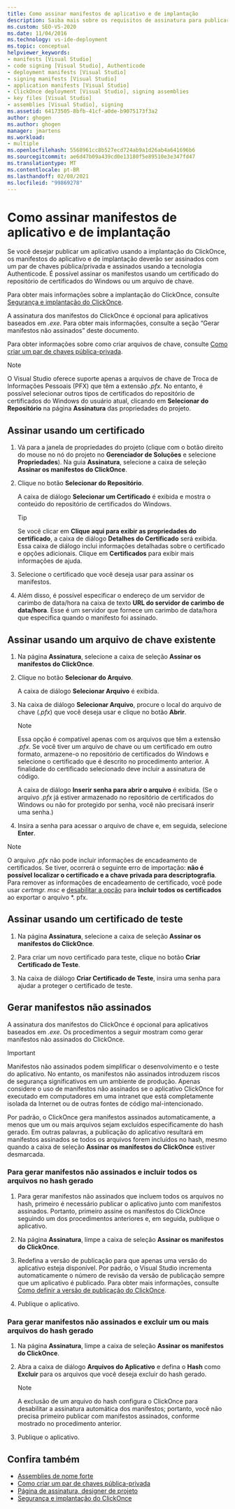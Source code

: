 ```yaml
---
title: Como assinar manifestos de aplicativo e de implantação
description: Saiba mais sobre os requisitos de assinatura para publicar o aplicativo ClickOnce e os manifestos de implantação. A assinatura é opcional para aplicativos baseados em. exe.
ms.custom: SEO-VS-2020
ms.date: 11/04/2016
ms.technology: vs-ide-deployment
ms.topic: conceptual
helpviewer_keywords:
- manifests [Visual Studio]
- code signing [Visual Studio], Authenticode
- deployment manifests [Visual Studio]
- signing manifests [Visual Studio]
- application manifests [Visual Studio]
- ClickOnce deployment [Visual Studio], signing assemblies
- key files [Visual Studio]
- assemblies [Visual Studio], signing
ms.assetid: 64173505-8bfb-41cf-a0de-b9075173f3a2
author: ghogen
ms.author: ghogen
manager: jmartens
ms.workload:
- multiple
ms.openlocfilehash: 5568961cc8b527ecd724ab9a1d26ab4a641696b6
ms.sourcegitcommit: ae6d47b09a439cd0e13180f5e89510e3e347fd47
ms.translationtype: MT
ms.contentlocale: pt-BR
ms.lasthandoff: 02/08/2021
ms.locfileid: "99869278"
---
```

# <a name="how-to-sign-application-and-deployment-manifests"></a>Como assinar manifestos de aplicativo e de implantação

Se você desejar publicar um aplicativo usando a implantação do ClickOnce, os manifestos do aplicativo e de implantação deverão ser assinados com um par de chaves pública/privada e assinados usando a tecnologia Authenticode. É possível assinar os manifestos usando um certificado do repositório de certificados do Windows ou um arquivo de chave.

Para obter mais informações sobre a implantação do ClickOnce, consulte [Segurança e implantação do ClickOnce](../deployment/clickonce-security-and-deployment.md).

A assinatura dos manifestos do ClickOnce é opcional para aplicativos baseados em *.exe*. Para obter mais informações, consulte a seção “Gerar manifestos não assinados” deste documento.

Para obter informações sobre como criar arquivos de chave, consulte [Como criar um par de chaves pública-privada](/dotnet/framework/app-domains/how-to-create-a-public-private-key-pair).

> [!NOTE]
> O Visual Studio oferece suporte apenas a arquivos de chave de Troca de Informações Pessoais (PFX) que têm a extensão *.pfx*. No entanto, é possível selecionar outros tipos de certificados do repositório de certificados do Windows do usuário atual, clicando em **Selecionar do Repositório** na página **Assinatura** das propriedades do projeto.

## <a name="sign-using-a-certificate"></a>Assinar usando um certificado

1. Vá para a janela de propriedades do projeto (clique com o botão direito do mouse no nó do projeto no **Gerenciador de Soluções** e selecione **Propriedades**). Na guia **Assinatura**, selecione a caixa de seleção **Assinar os manifestos do ClickOnce**.

2. Clique no botão **Selecionar do Repositório**.

     A caixa de diálogo **Selecionar um Certificado** é exibida e mostra o conteúdo do repositório de certificados do Windows.

    > [!TIP]
    > Se você clicar em **Clique aqui para exibir as propriedades do certificado**, a caixa de diálogo **Detalhes do Certificado** será exibida. Essa caixa de diálogo inclui informações detalhadas sobre o certificado e opções adicionais. Clique em **Certificados** para exibir mais informações de ajuda.

3. Selecione o certificado que você deseja usar para assinar os manifestos.

4. Além disso, é possível especificar o endereço de um servidor de carimbo de data/hora na caixa de texto **URL do servidor de carimbo de data/hora**. Esse é um servidor que fornece um carimbo de data/hora que especifica quando o manifesto foi assinado.

## <a name="sign-using-an-existing-key-file"></a>Assinar usando um arquivo de chave existente

1. Na página **Assinatura**, selecione a caixa de seleção **Assinar os manifestos do ClickOnce**.

2. Clique no botão **Selecionar do Arquivo**.

     A caixa de diálogo **Selecionar Arquivo** é exibida.

3. Na caixa de diálogo **Selecionar Arquivo**, procure o local do arquivo de chave (*.pfx*) que você deseja usar e clique no botão **Abrir**.

    > [!NOTE]
    > Essa opção é compatível apenas com os arquivos que têm a extensão *.pfx*. Se você tiver um arquivo de chave ou um certificado em outro formato, armazene-o no repositório de certificados do Windows e selecione o certificado que é descrito no procedimento anterior. A finalidade do certificado selecionado deve incluir a assinatura de código.

     A caixa de diálogo **Inserir senha para abrir o arquivo** é exibida. (Se o arquivo *.pfx* já estiver armazenado no repositório de certificados do Windows ou não for protegido por senha, você não precisará inserir uma senha.)

4. Insira a senha para acessar o arquivo de chave e, em seguida, selecione **Enter**.

> [!NOTE]
> O arquivo *.pfx* não pode incluir informações de encadeamento de certificados. Se tiver, ocorrerá o seguinte erro de importação: **não é possível localizar o certificado e a chave privada para descriptografia**. Para remover as informações de encadeamento de certificado, você pode usar *certmgr. msc* e [desabilitar a opção](/previous-versions/aa730868(v=vs.80)) para **incluir todos os certificados** ao exportar o arquivo *. pfx.

## <a name="sign-using-a-test-certificate"></a>Assinar usando um certificado de teste

1. Na página **Assinatura**, selecione a caixa de seleção **Assinar os manifestos do ClickOnce**.

2. Para criar um novo certificado para teste, clique no botão **Criar Certificado de Teste**.

3. Na caixa de diálogo **Criar Certificado de Teste**, insira uma senha para ajudar a proteger o certificado de teste.

## <a name="generate-unsigned-manifests"></a>Gerar manifestos não assinados

A assinatura dos manifestos do ClickOnce é opcional para aplicativos baseados em *.exe*. Os procedimentos a seguir mostram como gerar manifestos não assinados do ClickOnce.

> [!IMPORTANT]
> Manifestos não assinados podem simplificar o desenvolvimento e o teste do aplicativo. No entanto, os manifestos não assinados introduzem riscos de segurança significativos em um ambiente de produção. Apenas considere o uso de manifestos não assinados se o aplicativo ClickOnce for executado em computadores em uma intranet que está completamente isolada da Internet ou de outras fontes de código mal-intencionado.

Por padrão, o ClickOnce gera manifestos assinados automaticamente, a menos que um ou mais arquivos sejam excluídos especificamente do hash gerado. Em outras palavras, a publicação do aplicativo resultará em manifestos assinados se todos os arquivos forem incluídos no hash, mesmo quando a caixa de seleção **Assinar os manifestos do ClickOnce** estiver desmarcada.

### <a name="to-generate-unsigned-manifests-and-include-all-files-in-the-generated-hash"></a>Para gerar manifestos não assinados e incluir todos os arquivos no hash gerado

1. Para gerar manifestos não assinados que incluem todos os arquivos no hash, primeiro é necessário publicar o aplicativo junto com manifestos assinados. Portanto, primeiro assine os manifestos do ClickOnce seguindo um dos procedimentos anteriores e, em seguida, publique o aplicativo.

2. Na página **Assinatura**, limpe a caixa de seleção **Assinar os manifestos do ClickOnce**.

3. Redefina a versão de publicação para que apenas uma versão do aplicativo esteja disponível. Por padrão, o Visual Studio incrementa automaticamente o número de revisão da versão de publicação sempre que um aplicativo é publicado. Para obter mais informações, consulte [Como definir a versão de publicação do ClickOnce](../deployment/how-to-set-the-clickonce-publish-version.md).

4. Publique o aplicativo.

### <a name="to-generate-unsigned-manifests-and-exclude-one-or-more-files-from-the-generated-hash"></a>Para gerar manifestos não assinados e excluir um ou mais arquivos do hash gerado

1. Na página **Assinatura**, limpe a caixa de seleção **Assinar os manifestos do ClickOnce**.

2. Abra a caixa de diálogo **Arquivos do Aplicativo** e defina o **Hash** como **Excluir** para os arquivos que você deseja excluir do hash gerado.

    > [!NOTE]
    > A exclusão de um arquivo do hash configura o ClickOnce para desabilitar a assinatura automática dos manifestos; portanto, você não precisa primeiro publicar com manifestos assinados, conforme mostrado no procedimento anterior.

3. Publique o aplicativo.

## <a name="see-also"></a>Confira também

- [Assemblies de nome forte](/dotnet/framework/app-domains/strong-named-assemblies)
- [Como criar um par de chaves pública-privada](/dotnet/framework/app-domains/how-to-create-a-public-private-key-pair)
- [Página de assinatura, designer de projeto](../ide/reference/signing-page-project-designer.md)
- [Segurança e implantação do ClickOnce](../deployment/clickonce-security-and-deployment.md)
